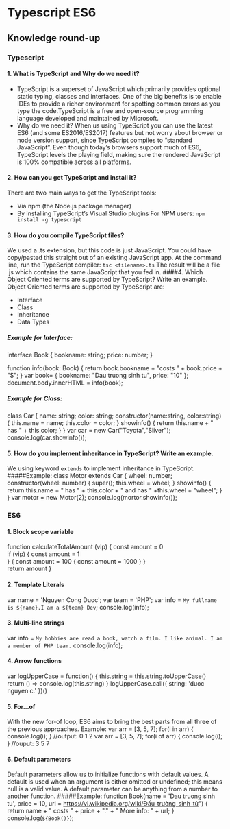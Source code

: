 # Typescript  ES6
## Knowledge round-up
### Typescript
#### 1. What is TypeScript and Why do we need it?
- TypeScript is a superset of JavaScript which primarily provides optional static typing, classes and interfaces. One of the big benefits is to enable IDEs to provide a richer environment for spotting common errors as you type the code.TypeScript is a free and open-source programming language developed and maintained by Microsoft.
- Why do we need it? When us using TypeScript you can use the latest ES6 (and some ES2016/ES2017) features but not worry about browser or node version support, since TypeScript compiles to “standard JavaScript”. Even though today’s browsers support much of ES6, TypeScript levels the playing field, making sure the rendered JavaScript is 100% compatible across all platforms.
#### 2. How can you get TypeScript and install it?
There are two main ways to get the TypeScript tools:
- Via npm (the Node.js package manager)
- By installing TypeScript’s Visual Studio plugins
For NPM users:
`npm install -g typescript`
#### 3. How do you compile TypeScript files?
We used a .ts extension, but this code is just JavaScript. You could have copy/pasted this straight out of an existing JavaScript app.
At the command line, run the TypeScript compiler:
`tsc <filename>.ts`
The result will be a file <filename>.js which contains the same JavaScript that you fed in.
####4. Which Object Oriented terms are supported by TypeScript? Write an example.
Object Oriented terms are supported by TypeScript are:
- Interface
- Class
- Inheritance
- Data Types
##### Example for Interface:
interface Book
{
  bookname: string;
  price: number;
}

function info(book: Book) {
  return book.bookname + "costs " + book.price + "$";
}
var book= { bookname: "Dau truong sinh tu", price: "10" };
document.body.innerHTML = info(book);

##### Example for Class:
class Car {
  name: string;
  color: string;
  constructor(name:string, color:string) {
    this.name = name;
    this.color = color;
  }
  showinfo() {
    return this.name + " has " + this.color;
  }
}
var car = new Car("Toyota","Sliver");
console.log(car.showinfo());
  
#### 5. How do you implement inheritance in TypeScript? Write an example.
We using keyword `extends` to implement inheritance in TypeScript.
#####Example:
class Motor extends Car {
  wheel: number;
  constructor(wheel: number) {
  super();
  this.wheel = wheel;
  }
  showinfo() {
    return this.name + " has " + this.color + " and has " +this.wheel + "wheel";
  }
}
var motor = new Motor(2);
console.log(mortor.showinfo());

### ES6
#### 1. Block scope variable
function calculateTotalAmount (vip) {
  const amount = 0  
  if (vip) {
    const amount = 1	 
  } 
  {
    const amount = 100 
    {
      const amount = 1000
    }
  }  
  return amount
}

#### 2. Template Literals
var name = 'Nguyen Cong Duoc';
var team  = 'PHP';
var info = `My fullname is ${name}.I am a ${team} Dev`;
console.log(info);

#### 3. Multi-line strings
var info = `My hobbies are read a book, watch a film.
	 	I like animal.
	 	I am a member of PHP team.`
console.log(info);

#### 4. Arrow functions
var logUpperCase = function() {
  this.string = this.string.toUpperCase()
  return () => console.log(this.string)
}
logUpperCase.call({ string: 'duoc nguyen c.' })()

#### 5. For...of
With the new for-of loop, ES6 aims to bring the best parts from all three of the previous approaches.
Example:
var arr = [3, 5, 7];
for(i in arr) {
	console.log(i);	
}
//output: 0 1 2
var arr = [3, 5, 7];
for(i of arr) {
	console.log(i);	
}
//ouput: 3 5 7

#### 6. Default parameters
Default parameters allow us to initialize functions with default values. A default is used when an argument is either omitted or undefined; this means null is a valid value. A default parameter can be anything from a number to another function.
#####Example:
function Book(name = 'Dau truong sinh tu', price = 10, url = https://vi.wikipedia.org/wiki/Đấu_trường_sinh_tử")
{
  return name + " costs " + price + "." + " More info: " + url;
}
console.log(`${Book()}`);
